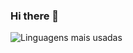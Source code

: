 ### Hi there 👋

![Linguagens mais usadas](https://github-readme-stats.vercel.app/api/top-langs/?username=vaustria&hide=javascript,html)
